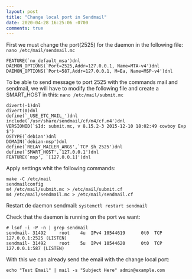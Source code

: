 ```yaml
---
layout: post
title: "Change local port in Sendmail"
date: 2020-04-28 16:25:06 -0700
comments: true
---
```


First we must change the port(2525) for the daemon in the following file: `nano /etc/mail/sendmail.mc`
```
FEATURE(`no_default_msa')dnl
DAEMON_OPTIONS(`Port=2525,Addr=127.0.0.1, Name=MTA-v4')dnl
DAEMON_OPTIONS(`Port=587,Addr=127.0.0.1, M=Ea, Name=MSP-v4')dnl
```

To be able to send message to port 2525 with the commands mail and sendmail, we will have to modify the following file and create a SMART_HOST in this: `nano /etc/mail/submit.mc`
```
divert(-1)dnl
divert(0)dnl
define(`_USE_ETC_MAIL_')dnl
include(`/usr/share/sendmail/cf/m4/cf.m4')dnl
VERSIONID(`$Id: submit.mc, v 8.15.2-3 2015-12-10 18:02:49 cowboy Exp $')
OSTYPE(`debian')dnl
DOMAIN(`debian-msp')dnl
define(`RELAY_MAILER_ARGS',`TCP $h 2525')dnl
define(`SMART_HOST',`127.0.0.1')dnl
FEATURE(`msp', `[127.0.0.1]')dnl
```

Apply settings whit the following commands:
```
make -C /etc/mail
sendmailconfig
m4 /etc/mail/submit.mc > /etc/mail/submit.cf
m4 /etc/mail/sendmail.mc > /etc/mail/sendmail.cf
```
Restart de daemon sendmail: `systemctl restart sendmail`

Check that the daemon is running on the port we want:
```
# lsof -i -P -n | grep sendmail
sendmail- 31492     root    4u  IPv4 10544619      0t0  TCP 127.0.0.1:2525 (LISTEN)
sendmail- 31492     root    5u  IPv4 10544620      0t0  TCP 127.0.0.1:587 (LISTEN)
```

With this we can already send the email with the change local port:
```
echo "Test Email" | mail -s "Subject Here" admin@example.com
```

